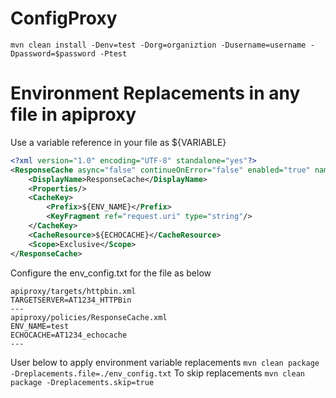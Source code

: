 # ConfigProxy
`mvn clean install -Denv=test -Dorg=organiztion -Dusername=username -Dpassword=$password -Ptest`

# Environment Replacements in any file in apiproxy
Use a variable reference in your file as ${VARIABLE} 
``` XML
<?xml version="1.0" encoding="UTF-8" standalone="yes"?>
<ResponseCache async="false" continueOnError="false" enabled="true" name="ResponseCache">
    <DisplayName>ResponseCache</DisplayName>
    <Properties/>
    <CacheKey>
        <Prefix>${ENV_NAME}</Prefix>
        <KeyFragment ref="request.uri" type="string"/>
    </CacheKey>
    <CacheResource>${ECHOCACHE}</CacheResource>
    <Scope>Exclusive</Scope>
</ResponseCache>
```
Configure the env_config.txt for the file as below
```
apiproxy/targets/httpbin.xml
TARGETSERVER=AT1234_HTTPBin
---
apiproxy/policies/ResponseCache.xml
ENV_NAME=test
ECHOCACHE=AT1234_echocache
---

```

User below to apply environment variable replacements
`mvn clean package -Dreplacements.file=./env_config.txt`
To skip replacements
`mvn clean package -Dreplacements.skip=true`


